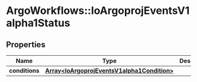 # ArgoWorkflows::IoArgoprojEventsV1alpha1Status

## Properties
Name | Type | Description | Notes
------------ | ------------- | ------------- | -------------
**conditions** | [**Array&lt;IoArgoprojEventsV1alpha1Condition&gt;**](IoArgoprojEventsV1alpha1Condition.md) |  | [optional] 


